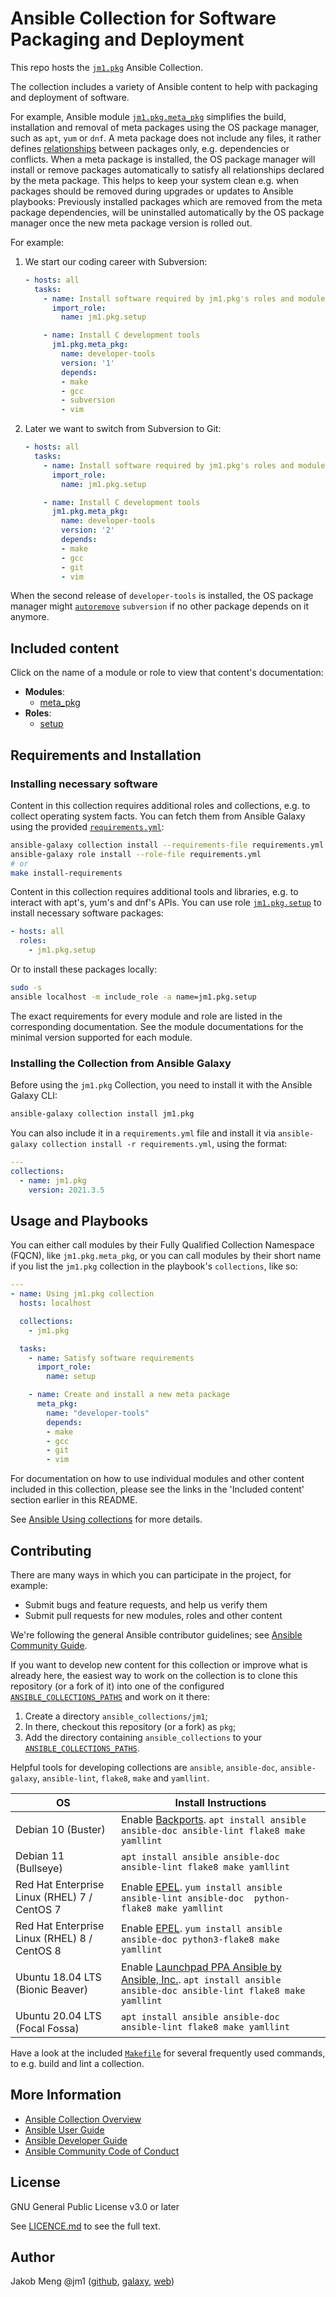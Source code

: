 # Ansible Collection for Software Packaging and Deployment

This repo hosts the [`jm1.pkg`](https://galaxy.ansible.com/jm1/pkg) Ansible Collection.

The collection includes a variety of Ansible content to help with packaging and deployment of software.

For example, Ansible module [`jm1.pkg.meta_pkg`](https://github.com/JM1/ansible-collection-jm1-pkg/blob/master/plugins/modules/meta_pkg.py)
simplifies the build, installation and removal of meta packages using the OS package manager, such as `apt`, `yum` or
`dnf`. A meta package does not include any files, it rather defines [relationships](https://www.debian.org/doc/debian-policy/ch-relationships.html)
between packages only, e.g. dependencies or conflicts. When a meta package is installed, the OS package manager will
install or remove packages automatically to satisfy all relationships declared by the meta package. This helps to keep
your system clean e.g. when packages should be removed during upgrades or updates to Ansible playbooks: Previously
installed packages which are removed from the meta package dependencies, will be uninstalled automatically by the OS
package manager once the new meta package version is rolled out.

For example:

1. We start our coding career with Subversion:
    ```yaml
    - hosts: all
      tasks:
        - name: Install software required by jm1.pkg's roles and modules
          import_role:
            name: jm1.pkg.setup

        - name: Install C development tools
          jm1.pkg.meta_pkg:
            name: developer-tools
            version: '1'
            depends:
            - make
            - gcc
            - subversion
            - vim
    ```

2. Later we want to switch from Subversion to Git:
    ```yaml
    - hosts: all
      tasks:
        - name: Install software required by jm1.pkg's roles and modules
          import_role:
            name: jm1.pkg.setup

        - name: Install C development tools
          jm1.pkg.meta_pkg:
            name: developer-tools
            version: '2'
            depends:
            - make
            - gcc
            - git
            - vim
    ```

When the second release of `developer-tools` is installed, the OS package manager might [`autoremove`](https://dnf.readthedocs.io/en/latest/command_ref.html#autoremove-command-label)
`subversion` if no other package depends on it anymore.

## Included content

Click on the name of a module or role to view that content's documentation:

- **Modules**:
    * [meta_pkg](https://github.com/JM1/ansible-collection-jm1-pkg/blob/master/plugins/modules/meta_pkg.py)
- **Roles**:
    * [setup](https://github.com/JM1/ansible-collection-jm1-pkg/blob/master/roles/setup/README.md)

## Requirements and Installation

### Installing necessary software

Content in this collection requires additional roles and collections, e.g. to collect operating system facts. You can
fetch them from Ansible Galaxy using the provided [`requirements.yml`](requirements.yml):

```sh
ansible-galaxy collection install --requirements-file requirements.yml
ansible-galaxy role install --role-file requirements.yml
# or
make install-requirements
```

Content in this collection requires additional tools and libraries, e.g. to interact with apt's, yum's and dnf's APIs.
You can use role [`jm1.pkg.setup`](https://github.com/JM1/ansible-collection-jm1-pkg/blob/master/roles/setup/README.md) to
install necessary software packages:

```yaml
- hosts: all
  roles:
    - jm1.pkg.setup
```

Or to install these packages locally:

```sh
sudo -s
ansible localhost -m include_role -a name=jm1.pkg.setup
```

The exact requirements for every module and role are listed in the corresponding documentation.
See the module documentations for the minimal version supported for each module.

### Installing the Collection from Ansible Galaxy

Before using the `jm1.pkg` Collection, you need to install it with the Ansible Galaxy CLI:

```sh
ansible-galaxy collection install jm1.pkg
```

You can also include it in a `requirements.yml` file and install it via
`ansible-galaxy collection install -r requirements.yml`, using the format:

```yaml
---
collections:
  - name: jm1.pkg
    version: 2021.3.5
```

## Usage and Playbooks

You can either call modules by their Fully Qualified Collection Namespace (FQCN), like `jm1.pkg.meta_pkg`, or you
can call modules by their short name if you list the `jm1.pkg` collection in the playbook's `collections`,
like so:

```yaml
---
- name: Using jm1.pkg collection
  hosts: localhost

  collections:
    - jm1.pkg

  tasks:
    - name: Satisfy software requirements
      import_role:
        name: setup

    - name: Create and install a new meta package
      meta_pkg:
        name: "developer-tools"
        depends:
        - make
        - gcc
        - git
        - vim
```

For documentation on how to use individual modules and other content included in this collection, please see the links
in the 'Included content' section earlier in this README.

See [Ansible Using collections](https://docs.ansible.com/ansible/latest/user_guide/collections_using.html) for more
details.

## Contributing

There are many ways in which you can participate in the project, for example:

- Submit bugs and feature requests, and help us verify them
- Submit pull requests for new modules, roles and other content

We're following the general Ansible contributor guidelines;
see [Ansible Community Guide](https://docs.ansible.com/ansible/latest/community/index.html).

If you want to develop new content for this collection or improve what is already here, the easiest way to work on the
collection is to clone this repository (or a fork of it) into one of the configured [`ANSIBLE_COLLECTIONS_PATHS`](
https://docs.ansible.com/ansible/latest/reference_appendices/config.html#collections-paths) and work on it there:
1. Create a directory `ansible_collections/jm1`;
2. In there, checkout this repository (or a fork) as `pkg`;
3. Add the directory containing `ansible_collections` to your
   [`ANSIBLE_COLLECTIONS_PATHS`](https://docs.ansible.com/ansible/latest/reference_appendices/config.html#collections-paths).

Helpful tools for developing collections are `ansible`, `ansible-doc`, `ansible-galaxy`, `ansible-lint`, `flake8`,
`make` and `yamllint`.

| OS                                           | Install Instructions                                                |
| -------------------------------------------- | ------------------------------------------------------------------- |
| Debian 10 (Buster)                           | Enable [Backports](https://backports.debian.org/Instructions/). `apt install ansible ansible-doc ansible-lint flake8 make yamllint` |
| Debian 11 (Bullseye)                         | `apt install ansible ansible-doc ansible-lint flake8 make yamllint` |
| Red Hat Enterprise Linux (RHEL) 7 / CentOS 7 | Enable [EPEL](https://fedoraproject.org/wiki/EPEL). `yum install ansible ansible-lint ansible-doc  python-flake8 make yamllint` |
| Red Hat Enterprise Linux (RHEL) 8 / CentOS 8 | Enable [EPEL](https://fedoraproject.org/wiki/EPEL). `yum install ansible              ansible-doc python3-flake8 make yamllint` |
| Ubuntu 18.04 LTS (Bionic Beaver)             | Enable [Launchpad PPA Ansible by Ansible, Inc.](https://launchpad.net/~ansible/+archive/ubuntu/ansible). `apt install ansible ansible-doc ansible-lint flake8 make yamllint` |
| Ubuntu 20.04 LTS (Focal Fossa)               | `apt install ansible ansible-doc ansible-lint flake8 make yamllint` |

Have a look at the included [`Makefile`](https://github.com/JM1/ansible-collection-jm1-pkg/blob/master/Makefile) for
several frequently used commands, to e.g. build and lint a collection.

## More Information

- [Ansible Collection Overview](https://github.com/ansible-collections/overview)
- [Ansible User Guide](https://docs.ansible.com/ansible/latest/user_guide/index.html)
- [Ansible Developer Guide](https://docs.ansible.com/ansible/latest/dev_guide/index.html)
- [Ansible Community Code of Conduct](https://docs.ansible.com/ansible/latest/community/code_of_conduct.html)

## License

GNU General Public License v3.0 or later

See [LICENCE.md](https://galaxy.ansible.com/jm1/pkg/blob/master/LICENSE.md) to see the full text.

## Author

Jakob Meng
@jm1 ([github](https://github.com/jm1), [galaxy](https://galaxy.ansible.com/jm1), [web](http://www.jakobmeng.de))
